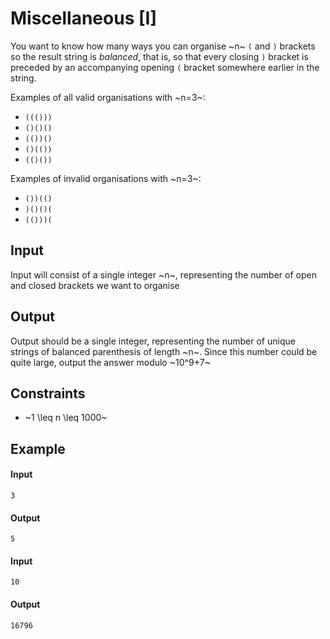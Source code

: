 # Miscellaneous [I]

You want to know how many ways you can organise ~n~ `(` and `)` brackets so the result string is *balanced*, that is, so that every closing `)` bracket is preceded by an accompanying opening `(` bracket somewhere earlier in the string.

Examples of all valid organisations with ~n=3~:

* `((()))`
* `()()()`
* `(())()`
* `()(())`
* `(()())`

Examples of invalid organisations with ~n=3~:

* `())(()`
* `)()()(`
* `(()))(`

## Input

Input will consist of a single integer ~n~, representing the number of open and closed brackets we want to organise

## Output

Output should be a single integer, representing the number of unique strings of balanced parenthesis of length ~n~. Since this number could be quite large, output the answer modulo ~10^9+7~

## Constraints

* ~1 \leq n \leq 1000~

## Example

#### Input
```
3
```
#### Output
```
5
```

#### Input
```
10
```
#### Output
```
16796
```
